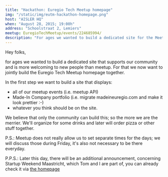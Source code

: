 ```yaml
---
title: "Hackathon: Euregio Tech Meetup homepage"
img: "/static/img/eutm-hackathon-homepage.png"
host: "AISLER HQ"
when: "August 28, 2015; 19:00h"
address: "Schoolstraat 2, Lemiers"
meetup: EuregioTechMeetup/events/224685994/
description: "For ages we wanted to build a dedicated site for the Meetup, now it's time to do it ;-)"
---
```


Hey folks,

for ages we wanted to build a dedicated site that supports our community and is more welcoming to new people than meetup. For that we now want to jointly build the Euregio Tech Meetup homepage together.

In the first step we want to build a site that displays:

- all of our meetup events (i.e. meetup API)
- Made-In Company portfolio (i.e. migrate madeineuregio.com and make it look prettier :-)
- whatever you think should be on the site.

We believe that only the community can build this; so the more we are the merrier. We'll organize for some drinks and later will order pizza or other stuff together.

P.S.: Meetup does not really allow us to set separate times for the days; we will discuss those during Friday, it's also not necessary to be there everyday.

P.P.S.: Later this day, there will be an additional announcement, concerning Startup Weekend Maastricht, which Tom and I are part of, you can already check it via [the homepage](https://startupweekendmaastricht.com)  
